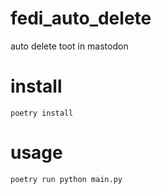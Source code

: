 # fedi_auto_delete
auto delete toot in mastodon

# install
`poetry install`

# usage
`poetry run python main.py`
